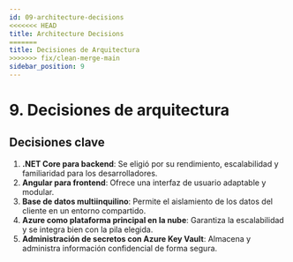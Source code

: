 ```yaml
---
id: 09-architecture-decisions
<<<<<<< HEAD
title: Architecture Decisions
=======
title: Decisiones de Arquitectura
>>>>>>> fix/clean-merge-main
sidebar_position: 9
---
```


# 9. Decisiones de arquitectura

## Decisiones clave
1. **.NET Core para backend**: Se eligió por su rendimiento, escalabilidad y familiaridad para los desarrolladores.
2. **Angular para frontend**: Ofrece una interfaz de usuario adaptable y modular.
3. **Base de datos multiinquilino**: Permite el aislamiento de los datos del cliente en un entorno compartido.
4. **Azure como plataforma principal en la nube**: Garantiza la escalabilidad y se integra bien con la pila elegida.
5. **Administración de secretos con Azure Key Vault**: Almacena y administra información confidencial de forma segura.